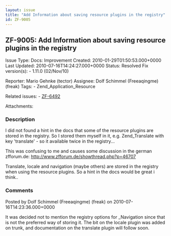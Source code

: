 ```yaml
---
layout: issue
title: "Add Information about saving resource plugins in the registry"
id: ZF-9005
---
```


ZF-9005: Add Information about saving resource plugins in the registry
----------------------------------------------------------------------

 Issue Type: Docs: Improvement Created: 2010-01-29T01:50:53.000+0000 Last Updated: 2010-07-16T14:24:27.000+0000 Status: Resolved Fix version(s): - 1.11.0 (02/Nov/10)
 
 Reporter:  Mario Gehnke (tector)  Assignee:  Dolf Schimmel (Freeaqingme) (freak)  Tags: - Zend\_Application\_Resource
 
 Related issues: - [ZF-6492](/issues/browse/ZF-6492)
 
 Attachments: 
### Description

I did not found a hint in the docs that some of the resource plugins are stored in the registry. So I stored them myself in it, e.g. Zend\_Translate with key 'translate' - so it available twice in the registry...

This was confusing to me and causes some discussion in the german zfforum.de: <http://www.zfforum.de/showthread.php?p=46707>

Translate, locale and navigation (maybe others) are stored in the registry when using the resource plugins. So a hint in the docs would be great i think..

 

 

### Comments

Posted by Dolf Schimmel (Freeaqingme) (freak) on 2010-07-16T14:23:36.000+0000

It was decided not to mention the registry options for \_Navigation since that is not the preferred way of storing it. The bit on the locale plugin was added on trunk, and documentation on the translate plugin will follow soon.

 

 
